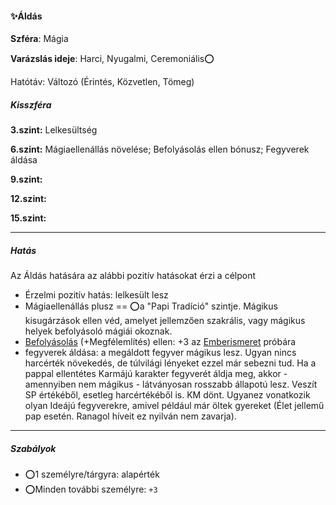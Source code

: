 #### ✨Áldás

**Szféra**: Mágia

**Varázslás ideje**: Harci, Nyugalmi, Ceremoniális⭕

Hatótáv: Változó (Érintés, Közvetlen, Tömeg)

##### Kisszféra

**3.szint:** Lelkesültség

**6.szint:** Mágiaellenállás növelése; Befolyásolás ellen bónusz; Fegyverek áldása

**9.szint:** 

**12.szint:** 

**15.szint:** 

---
##### Hatás

Az Áldás hatására az alábbi pozitív hatásokat érzi a célpont

 - Érzelmi pozitív hatás: lelkesült lesz
 - Mágiaellenállás plusz == ⭕a "Papi Tradíció" szintje. Mágikus kisugárzások ellen véd, amelyet jellemzően szakrális, vagy mágikus helyek befolyásoló mágiái okoznak.
 - [Befolyásolás](../kepzettsegek/befolyasolas.md) (+Megfélemlítés) ellen: +3 az [Emberismeret](../kepzettsegek/emberismeret.md) próbára
 - fegyverek áldása: a megáldott fegyver mágikus lesz. Ugyan nincs harcérték növekedés, de túlvilági lényeket ezzel már sebezni tud. Ha a pappal ellentétes Karmájú karakter fegyverét áldja meg, akkor - amennyiben nem mágikus - látványosan rosszabb állapotú lesz. Veszít SP értékéből, esetleg harcértékéből is. KM dönt. Ugyanez vonatkozik olyan Ideájú fegyverekre, amivel például már öltek gyereket (Élet jellemű pap esetén. Ranagol híveit ez nyilván nem zavarja).

---
##### Szabályok

- ⭕1 személyre/tárgyra: alapérték
- ⭕Minden további személyre: `+3`
